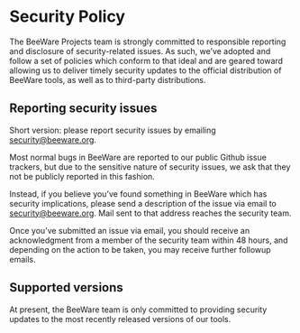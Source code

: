 # Security Policy

The BeeWare Projects team is strongly committed to responsible reporting and
disclosure of security-related issues. As such, we’ve adopted and follow a set
of policies which conform to that ideal and are geared toward allowing us to
deliver timely security updates to the official distribution of BeeWare tools,
as well as to third-party distributions.

## Reporting security issues

Short version: please report security issues by emailing
[security@beeware.org](mailto:security@beeware.org).

Most normal bugs in BeeWare are reported to our public Github issue trackers,
but due to the sensitive nature of security issues, we ask that they not be
publicly reported in this fashion.

Instead, if you believe you’ve found something in BeeWare which has security
implications, please send a description of the issue via email to
[security@beeware.org](mailto:security@beeware.org). Mail sent to that address
reaches the security team.

Once you’ve submitted an issue via email, you should receive an acknowledgment
from a member of the security team within 48 hours, and depending on the action
to be taken, you may receive further followup emails.

## Supported versions

At present, the BeeWare team is only committed to providing security updates
to the most recently released versions of our tools.
